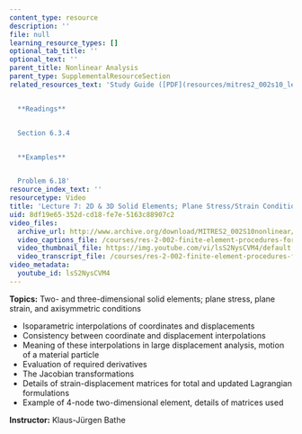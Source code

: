 ```yaml
---
content_type: resource
description: ''
file: null
learning_resource_types: []
optional_tab_title: ''
optional_text: ''
parent_title: Nonlinear Analysis
parent_type: SupplementalResourceSection
related_resources_text: 'Study Guide ([PDF](resources/mitres2_002s10_lec07-1))


  **Readings**


  Section 6.3.4


  **Examples**


  Problem 6.18'
resource_index_text: ''
resourcetype: Video
title: 'Lecture 7: 2D & 3D Solid Elements; Plane Stress/Strain Conditions'
uid: 8df19e65-352d-cd18-fe7e-5163c88907c2
video_files:
  archive_url: http://www.archive.org/download/MITRES2_002S10nonlinear/MITRES2_002S10nonlinear_lec07_300k.mp4
  video_captions_file: /courses/res-2-002-finite-element-procedures-for-solids-and-structures-spring-2010/3d9460d1a1215410be61e47c346ce2f7_lsS2NysCVM4.vtt
  video_thumbnail_file: https://img.youtube.com/vi/lsS2NysCVM4/default.jpg
  video_transcript_file: /courses/res-2-002-finite-element-procedures-for-solids-and-structures-spring-2010/71b500c77da1f2b9a229f0b4ee00a0b3_lsS2NysCVM4.pdf
video_metadata:
  youtube_id: lsS2NysCVM4
---
```


**Topics:** Two- and three-dimensional solid elements; plane stress, plane strain, and axisymmetric conditions

*   Isoparametric interpolations of coordinates and displacements
*   Consistency between coordinate and displacement interpolations
*   Meaning of these interpolations in large displacement analysis, motion of a material particle
*   Evaluation of required derivatives
*   The Jacobian transformations
*   Details of strain-displacement matrices for total and updated Lagrangian formulations
*   Example of 4-node two-dimensional element, details of matrices used

**Instructor:** Klaus-Jürgen Bathe